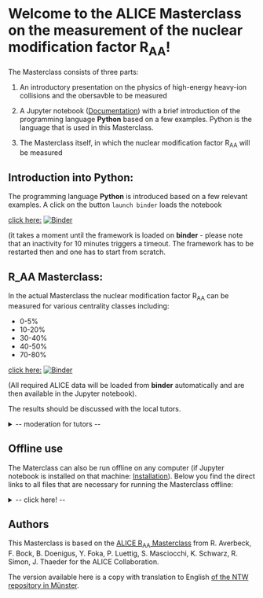 # Welcome to the ALICE Masterclass on the measurement of the nuclear modification factor R<sub>AA</sub>!

The Masterclass consists of three parts:

1) An introductory presentation on the physics of high-energy heavy-ion collisions and the obersavble to be measured

2) A Jupyter notebook ([Documentation](https://jupyter-notebook.readthedocs.io/en/stable/notebook.html#notebook-user-interface)) with a brief introduction of the programming language __Python__ based on a few examples. Python is the language that is used in this Masterclass.

3) The Masterclass itself, in which the nuclear modification factor R<sub>AA</sub> will be measured

## Introduction into Python: 

The programming language __Python__ is introduced based on a few relevant examples. A click on the button ```launch binder``` loads the notebook

[click here:](https://mybinder.org/v2/gh/NTW-Muenster/alice-mc-raa/HEAD?filepath=ALICE_RAA_Einleitung.ipynb)
[![Binder](https://mybinder.org/badge_logo.svg)](https://mybinder.org/v2/gh/NTW-Muenster/alice-mc-raa/HEAD?filepath=ALICE_RAA_Einleitung.ipynb)


 (it takes a moment until the framework is loaded on __binder__ - please note that an inactivity for 10 minutes triggers a timeout. The framework has to be restarted then and one has to start from scratch.

## R_AA Masterclass: 

In the actual Masterclass the nuclear modification factor R<sub>AA</sub> can be measured for various centrality classes including:

*  0-5%
* 10-20%
* 30-40% 
* 40-50%
* 70-80% 

[click here:](https://mybinder.org/v2/gh/RAverbeck/alice-mc-raa-eng/HEAD?filepath=ALICE_RAA_eng.ipynb)
[![Binder](https://mybinder.org/badge_logo.svg)](https://mybinder.org/v2/gh/RAverbeck/alice-mc-raa-eng/HEAD?filepath=ALICE_RAA_eng.ipynb)

(All required ALICE data will be loaded from __binder__ automatically and are then available in the Jupyter notebook).

The results should be discussed with the local tutors.
<details>
 <summary> -- moderation for tutors -- </summary>
<br>

The combination of results from the different participating institutes is done via another notebook, that will be opened by one of the participating tutors.

[click here:](https://mybinder.org/v2/gh/NTW-Muenster/alice-mc-raa/HEAD?filepath=ALICE_RAA_Moderation.ipynb)
[![Binder](https://mybinder.org/badge_logo.svg)](https://mybinder.org/v2/gh/NTW-Muenster/alice-mc-raa/HEAD?filepath=ALICE_RAA_Moderation.ipynb)

</details>

## Offline use

The Materclass can also be run offline on any computer (if Jupyter notebook is installed on that machine: [Installation](https://jupyter.org/install)). Below you find the direct links to all files that are necessary for running the Masterclass offline:

<details>
 <summary> -- click here! -- </summary>
<br>

*  __ALICE_RAA_Einleitung__
	- https://github.com/NTW-Muenster/alice-mc-raa/blob/master/ALICE_RAA_Einleitung.ipynb
*  __ALICE_RAA__
	- https://github.com/NTW-Muenster/alice-mc-raa/blob/master/ALICE_RAA.ipynb
*  __track_info.pkl__ (~144 MB)
	- https://uni-muenster.sciebo.de/s/rjmGmdv58SB1thv/download
*  __event_information.csv__ (~  1 MB)
	- https://uni-muenster.sciebo.de/s/8qFIrI4VxkISthH/download
* __pp_reference.dat__ (~  1 kB)
	- https://uni-muenster.sciebo.de/s/m11BefkkkE2AQBJ/download

</details>

## Authors

This Masterclass is based on the [ALICE R<sub>AA</sub> Masterclass](http://www-alice.gsi.de/masterclass/) from R. Averbeck, F. Bock, B. Doenigus, Y. Foka, P. Luettig, S. Masciocchi, K. Schwarz, R. Simon, J. Thaeder for the ALICE Collaboration. 

The version available here is a copy with translation to English [of the NTW repository in Münster](https://github.com/NTW-Muenster/alice_mc_raa).
